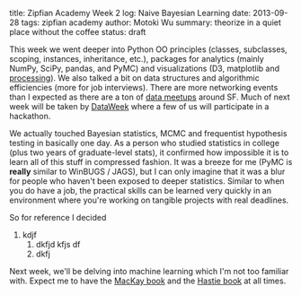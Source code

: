 title: Zipfian Academy Week 2 log: Naive Bayesian Learning
date: 2013-09-28
tags: zipfian academy
author: Motoki Wu
summary: theorize in a quiet place without the coffee
status: draft

This week we went deeper into Python OO principles (classes, subclasses, scoping, instances, inheritance, etc.), packages for analytics (mainly NumPy, SciPy, pandas, and PyMC) and visualizations (D3, matplotlib and [processing](http://processing.org/)). We also talked a bit on data structures and algorithmic efficiencies (more for job interviews). There are more networking events than I expected as there are a ton of [data meetups](http://www.meetup.com/find/?keywords=data+science&radius=25&userFreeform=san+francisco%2C+ca&gcResults=San+Francisco%2C+CA%2C+USA%3AUS%3ACA%3ASan+Francisco%3ASan+Francisco%3A%3A%3A37.7749295%3A-122.4194155&sort=default) around SF. Much of next week will be taken by [DataWeek](http://dataweek.co/) where a few of us will participate in a hackathon. 

We actually touched Bayesian statistics, MCMC and frequentist hypothesis testing in basically one day. As a person who studied statistics in college (plus two years of graduate-level stats), it confirmed how impossible it is to learn all of this stuff in compressed fashion. It was a breeze for me (PyMC is **really** similar to WinBUGS / JAGS), but I can only imagine that it was a blur for people who haven't been exposed to deeper statistics. Similar to when you do have a job, the practical skills can be learned very quickly in an environment where you're working on tangible projects with real deadlines. 

So for reference I decided

1. kdjf
    1. dkfjd kfjs df
    2. dkfj


Next week, we'll be delving into machine learning which I'm not too familiar with. Expect me to have the [MacKay book](http://www.inference.phy.cam.ac.uk/itila/p0.html) and the [Hastie book](http://www-stat.stanford.edu/~tibs/ElemStatLearn/) at all times.